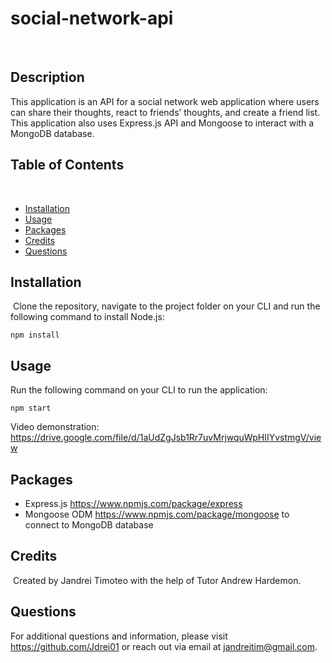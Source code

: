 # social-network-api
​
## Description 
​This application is an API for a social network web application where users can share their thoughts, react to friends’ thoughts, and create a friend list. This application also uses Express.js API and Mongoose to interact with a MongoDB database.
​
​
## Table of Contents
​
* [Installation](#installation)
* [Usage](#usage)
* [Packages](#packages)
* [Credits](#credits)
* [Questions](#questions)
​
## Installation
​
Clone the repository, navigate to the project folder on your CLI and run the following command to install Node.js:

```npm install```

## Usage 
Run the following command on your CLI to run the application:

```npm start```

Video demonstration: https://drive.google.com/file/d/1aUdZgJsb1Rr7uvMrjwquWpHIIYvstmgV/view


## Packages

* Express.js https://www.npmjs.com/package/express
* Mongoose ODM https://www.npmjs.com/package/mongoose to connect to MongoDB database

## Credits
​
Created by Jandrei Timoteo with the help of Tutor Andrew Hardemon.
​
## Questions
For additional questions and information, please visit https://github.com/Jdrei01
or reach out via email at jandreitim@gmail.com.
